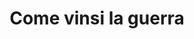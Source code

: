 ---
layout: post
title: Come vinsi la guerra
director: Buster Keaton
year: 1926
cover: https://images.mubicdn.net/images/film/12/cache-47268-1553090423/image-w1280.jpg
imdb_id: tt0017925
sas: true
---